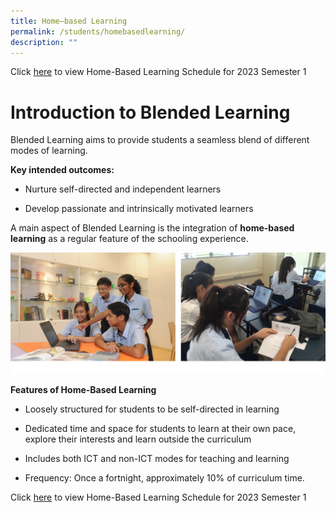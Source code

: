 ```yaml
---
title: Home–based Learning
permalink: /students/homebasedlearning/
description: ""
---
```

Click [here](https://sites.google.com/moe.edu.sg/blendedlearning-nv/hbl-schedule-2023) to view Home-Based Learning Schedule for 2023 Semester 1
# **Introduction to Blended Learning**
Blended Learning aims to provide students a seamless blend of different modes of learning.

**Key intended outcomes:**

*   Nurture self-directed and independent learners
    
*   Develop passionate and intrinsically motivated learners

A main aspect of Blended Learning is the integration of **home-based learning** as a regular feature of the schooling experience.

![](/images/ICT1.png)

**Features of Home-Based Learning**

*   Loosely structured for students to be self-directed in learning
    
*   Dedicated time and space for students to learn at their own pace, explore their interests and learn outside the curriculum
    
*   Includes both ICT and non-ICT modes for teaching and learning
    
*   Frequency: Once a fortnight, approximately 10% of curriculum time.

Click [here](https://sites.google.com/moe.edu.sg/blendedlearning-nv/hbl-schedule-2023) to view Home-Based Learning Schedule for 2023 Semester 1